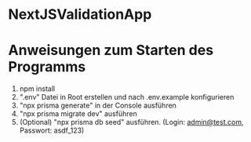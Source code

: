 # NextJSValidationApp

# Anweisungen zum Starten des Programms

1. npm install
2. ".env" Datei in Root erstellen und nach .env.example konfigurieren
3. "npx prisma generate" in der Console ausführen
4. "npx prisma migrate dev" ausführen
5. (Optional) "npx prisma db seed" ausführen. (Login: admin@test.com, Passwort: asdf_123)
